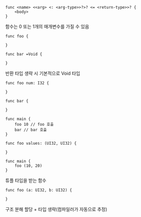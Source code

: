 ```aeris
func <name> <<arg> <: <arg-type>>?>? <= <return-type>>? {
	<body>
}
```
함수는 0 또는 1개의 매개변수를 가질 수 있음

```aeris
func foo {

}

func bar =Void {

}
```
반환 타입 생략 시 기본적으로 Void 타입

```aeris
func foo num: I32 {
	
}

func bar {

}

func main {
	foo 10 // foo 호출
	bar // bar 호출
}
```

```aeris
func foo values: (UI32, UI32) {

}

func main {
	foo (10, 20)
}
```
튜플 타입을 받는 함수

```aeris
func foo (a: UI32, b: UI32) {

}
```
구조 분해 할당 + 타입 생략(컴파일러가 자동으로 추정)
